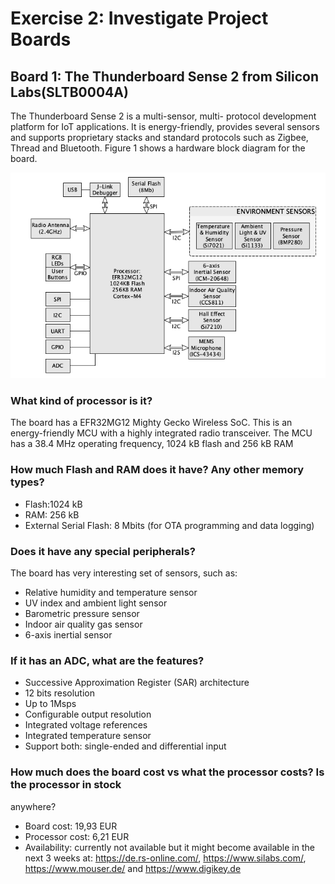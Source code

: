# Exercise 2: Investigate Project Boards


## Board 1: The Thunderboard Sense 2 from Silicon Labs(SLTB0004A)

The Thunderboard Sense 2 is a multi-sensor, multi- protocol development platform for IoT applications.
It is energy-friendly, provides several sensors and supports proprietary stacks and standard protocols such as Zigbee, Thread and Bluetooth.
Figure 1 shows a hardware block diagram for the board.

![Screenshot](SLTB004A_Board_BlockDiagram.jpg)

### What kind of processor is it?
The board has a EFR32MG12 Mighty Gecko Wireless SoC. This is an energy-friendly MCU with a highly integrated radio transceiver.
The MCU has a 38.4 MHz operating frequency, 1024 kB flash and 256 kB RAM
 
### How much Flash and RAM does it have? Any other memory types?
- Flash:1024 kB 
- RAM: 256 kB
- External Serial Flash: 8 Mbits (for OTA programming and data logging)

### Does it have any special peripherals?

The board has very interesting set of sensors, such as:
- Relative humidity and temperature sensor
- UV index and ambient light sensor
- Barometric pressure sensor
- Indoor air quality gas sensor
- 6-axis inertial sensor

### If it has an ADC, what are the features?

- Successive Approximation Register (SAR) architecture
- 12 bits resolution
- Up to 1Msps
- Configurable output resolution
- Integrated voltage references
- Integrated temperature sensor
- Support both: single-ended and differential input


### How much does the board cost vs what the processor costs? Is the processor in stock
anywhere?

- Board cost: 19,93 EUR 
- Processor cost: 6,21 EUR
- Availability: currently not available but it might become available in the next 3 weeks at: https://de.rs-online.com/, https://www.silabs.com/, https://www.mouser.de/ and https://www.digikey.de

